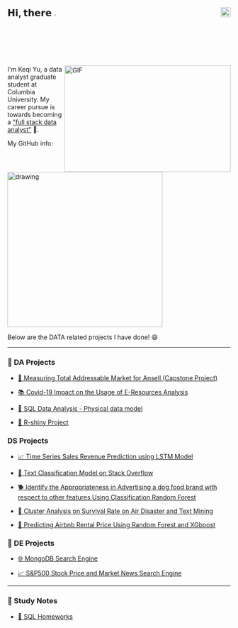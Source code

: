 ## 𝗛𝗶, 𝘁𝗵𝗲𝗿𝗲 <img src="https://media.giphy.com/media/hvRJCLFzcasrR4ia7z/giphy.gif" width="2.5%"/> [<img align="right" src="https://raw.githubusercontent.com/peterthehan/peterthehan/master/assets/linkedin.svg" width="22px"/>](https://www.linkedin.com/in/melissa-keqi-yu/)


<img align="right" alt="GIF" src="https://github.com/abhisheknaiidu/abhisheknaiidu/blob/master/code.gif?raw=true" width="375" height="240"/>

I'm Keqi Yu, a data analyst graduate student at Columbia University. My career pursue is towards becoming a ["full stack data analyst"](https://towardsdatascience.com/why-i-choose-full-stack-data-analytics-as-my-career-path-d7b3986e0285) 💪.

My GitHub info:

<img src="https://github-readme-stats.vercel.app/api?username=yyyukeqi&count_private=true&show_icons=true&theme=tokyonight" alt="drawing" width="350"/>


Below are the DATA related projects I have done! 😄

---
                                                                                                                                          
### 📇 DA Projects

- [ 🧤 Measuring Total Addressable Market for Ansell (Capstone Project) ](https://github.com/yyyukeqi/Measuring-Total-Addressable-Market-for-Ansell-Capstone-Project-)

- [ 📚 Covid-19 Impact on the Usage of E-Resources Analysis ](https://github.com/yyyukeqi/Covid-19-impact-on-usage-of-e-resources-analysis-report/blob/main/Covid%20impact%20on%20usage%20of%20e-resources%20analysis%20report.pdf)                                                                 
                                                                                                                                          
- [ 🚚 SQL Data Analysis - Physical data model ](https://github.com/yyyukeqi/SQL-Project) 

- [ 🎨 R-shiny Project ](https://github.com/yyyukeqi/R-shiny)


### DS Projects

- [ 📈 Time Series Sales Revenue Prediction using LSTM Model ](https://github.com/yyyukeqi/Predict-Sales-Revenue-)

- [ 🔎 Text Classification Model on Stack Overflow ](https://github.com/yyyukeqi/Text-Classification-Model-on-Stack-Overflow)

- [ 🐕 Identify the Appropriateness in Advertising a dog food brand with respect to other features Using Classification Random Forest ](https://github.com/yyyukeqi/ML-model-to-identify-the-appropriateness-in-advertising-a-dog-food-brand)        

- [ 🛫 Cluster Analysis on Survival Rate on Air Disaster and Text Mining ](https://github.com/yyyukeqi/Cluster-Analysis-on-Survival-Rate-on-Air-Disaster/blob/main/Project%20copy.pdf)

- [ 🏡 Predicting Airbnb Rental Price Using Random Forest and XGboost ](https://github.com/yyyukeqi/Predicting-Airbnb-Rental-Price/blob/main/Final%20kaggle%20report.pdf)                                                                                                               

### 🚜 DE Projects
                                                                                                                                          
- [ 🌐 MongoDB Search Engine ](https://github.com/yyyukeqi/MongoDB-search-engine)                                                                         
                                                                 
-  [ 📈 S&P500 Stock Price and Market News Search Engine ](https://github.com/yyyukeqi/S-P500-Stock-Price-Market-News-Search-Engine/blob/main/Stock%20Price%20and%20Company%20News.pdf)                                                                                                  
---                                                                                                                        

### 📝 Study Notes

- [ 📔 SQL Homeworks ](https://github.com/yyyukeqi/SQL-Projects)

